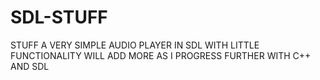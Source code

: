 # SDL-STUFF
STUFF
 A VERY SIMPLE AUDIO PLAYER IN SDL WITH LITTLE 
 FUNCTIONALITY WILL ADD MORE AS I PROGRESS FURTHER
 WITH C++ AND SDL
